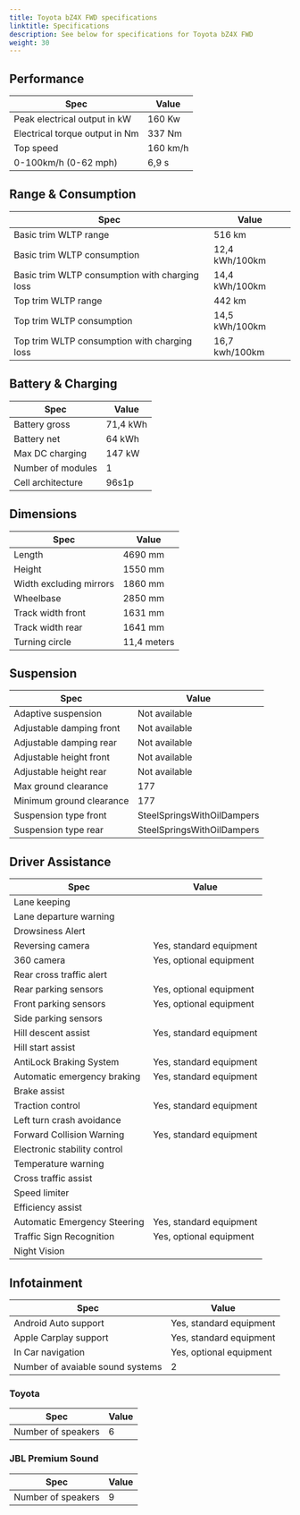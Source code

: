 ```yaml
---
title: Toyota bZ4X FWD specifications
linktitle: Specifications
description: See below for specifications for Toyota bZ4X FWD
weight: 30
---
```


## Performance

|Spec|Value|
|----|-----|
|Peak electrical output in kW|160 Kw|
|Electrical torque output in Nm|337 Nm|
|Top speed|160 km/h|
|0-100km/h (0-62 mph)|6,9 s|



## Range & Consumption

|Spec|Value|
|----|-----|
|Basic trim WLTP range|516 km|
|Basic trim WLTP consumption|12,4 kWh/100km|
|Basic trim WLTP consumption with charging loss|14,4 kWh/100km|
|Top trim WLTP range|442 km|
|Top trim WLTP consumption|14,5 kWh/100km|
|Top trim WLTP consumption with charging loss|16,7 kwh/100km|



## Battery & Charging

|Spec|Value|
|----|-----|
|Battery gross|71,4 kWh|
|Battery net|64 kWh|
|Max DC charging|147 kW|
|Number of modules|1|
|Cell architecture|96s1p|



## Dimensions

|Spec|Value|
|----|-----|
|Length|4690 mm|
|Height|1550 mm|
|Width excluding mirrors|1860 mm|
|Wheelbase|2850 mm|
|Track width front|1631 mm|
|Track width rear|1641 mm|
|Turning circle|11,4 meters|

## Suspension

|Spec|Value|
|----|-----|
|Adaptive suspension|Not available|
|Adjustable damping front|Not available|
|Adjustable damping rear|Not available|
|Adjustable height front|Not available|
|Adjustable height rear|Not available|
|Max ground clearance|177|
|Minimum ground clearance|177|
|Suspension type front|SteelSpringsWithOilDampers|
|Suspension type rear|SteelSpringsWithOilDampers|

## Driver Assistance

|Spec|Value|
|----|-----|
|Lane keeping||
|Lane departure warning||
|Drowsiness Alert||
|Reversing camera|Yes, standard equipment|
|360 camera|Yes, optional equipment|
|Rear cross traffic alert||
|Rear parking sensors|Yes, optional equipment|
|Front parking sensors|Yes, optional equipment|
|Side parking sensors||
|Hill descent assist|Yes, standard equipment|
|Hill start assist||
|AntiLock Braking System|Yes, standard equipment|
|Automatic emergency braking|Yes, standard equipment|
|Brake assist||
|Traction control|Yes, standard equipment|
|Left turn crash avoidance||
|Forward Collision Warning|Yes, standard equipment|
|Electronic stability control||
|Temperature warning||
|Cross traffic assist||
|Speed limiter||
|Efficiency assist||
|Automatic Emergency Steering|Yes, standard equipment|
|Traffic Sign Recognition|Yes, optional equipment|
|Night Vision||

## Infotainment

|Spec|Value|
|----|-----|
|Android Auto support|Yes, standard equipment|
|Apple Carplay support|Yes, standard equipment|
|In Car navigation|Yes, optional equipment|
|Number of avaiable sound systems|2|

### Toyota

|Spec|Value|
|----|-----|
|Number of speakers|6|

### JBL Premium Sound

|Spec|Value|
|----|-----|
|Number of speakers|9|
